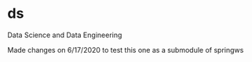 # ds
Data Science and Data Engineering

Made changes on 6/17/2020 to test this one as a submodule of springws
